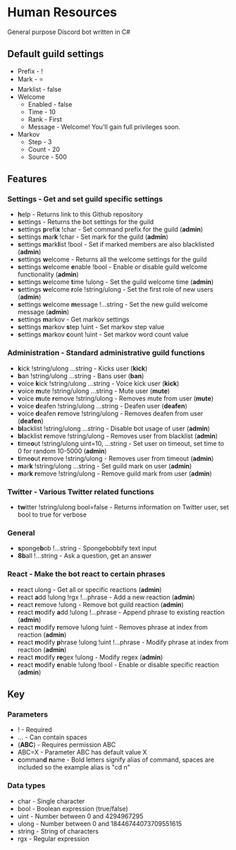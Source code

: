 # Human Resources

General purpose Discord bot written in C#

## Default guild settings

* Prefix - !
* Mark - ⭐
* Marklist - false
* Welcome
  * Enabled - false
  * Time - 10
  * Rank - First
  * Message - Welcome! You'll gain full privileges soon.
* Markov
  * Step - 3
  * Count - 20
  * Source - 500

## Features

### Settings - Get and set guild specific settings

* **h**elp - Returns link to this Github repository
* **s**ettings - Returns the bot settings for the guild
* **s**ettings **p**refi**x** !char - Set command prefix for the guild (**admin**)
* **s**ettings **m**ar**k** !char - Set mark for the guild (**admin**)
* **s**ettings **m**ark**l**ist !bool - Set if marked members are also blacklisted (**admin**)
* **s**ettings **w**elcome - Returns all the welcome settings for the guild
* **s**ettings **w**elcome **e**nable !bool - Enable or disable guild welcome functionality (**admin**)
* **s**ettings **w**elcome **t**ime !ulong - Set the guild welcome time (**admin**)
* **s**ettings **w**elcome **r**ole !string/ulong - Set the first role of new users (**admin**)
* **s**ettings **w**elcome **m**essage !...string - Set the new guild welcome message (**admin**)
* **s**ettings **m**arkov - Get markov settings
* **s**ettings **m**arkov **s**tep !uint - Set markov step value
* **s**ettings **m**arkov **c**ount !uint - Set markov word count value

### Administration - Standard administrative guild functions

* **k**ick !string/ulong ...string - Kicks user (**kick**)
* **b**an !string/ulong ...string - Bans user (**ban**)
* **v**oice **k**ick !string/ulong ...string - Voice kick user (**kick**)
* **v**oice **m**ute !string/ulong ...string - Mute user (**mute**)
* **v**oice **m**ute **r**emove !string/ulong - Removes mute from user (**mute**)
* **v**oice **d**eafen !string/ulong ...string - Deafen user (**deafen**)
* **v**oice **d**eafen **r**emove !string/ulong - Removes deafen from user (**deafen**)
* **bl**acklist !string/ulong ...string - Disable bot usage of user (**admin**)
* **bl**acklist **r**emove !string/ulong - Removes user from blacklist (**admin**)
* **t**ime**o**ut !string/ulong uint=10, ...string - Set user on timeout, set time to 0 for random 10-5000 (**admin**)
* **t**ime**o**ut **r**emove !string/ulong - Removes user from timeout (**admin**)
* **m**ar**k** !string/ulong ...string - Set guild mark on user (**admin**)
* **m**ar**k** **r**emove !string/ulong - Remove guild mark from user (**admin**)

### Twitter - Various Twitter related functions

* **tw**itter !string/ulong bool=false - Returns information on Twitter user, set bool to true for verbose

### General

* **s**ponge**b**ob !...string - Spongebobbify text input
* **8b**all !...string - Ask a question, get an answer

### React - Make the bot react to certain phrases

* **r**eact ulong - Get all or specific reactions  (**admin**)
* **r**eact **a**dd !ulong !rgx !...phrase - Add a new reaction (**admin**)
* **r**eact **r**emove !ulong - Remove bot guild reaction (**admin**)
* **r**eact **m**odify **a**dd !ulong !...phrase - Append phrase to existing reaction (**admin**)
* **r**eact **m**odify **r**emove !ulong !uint - Removes phrase at index from reaction (**admin**)
* **r**eact **m**odify **p**hrase !ulong !uint !...phrase - Modify phrase at index from reaction (**admin**)
* **r**eact **m**odify **re**gex !ulong - Modify regex (**admin**)
* **r**eact **m**odify **e**nable !ulong !bool - Enable or disable specific reaction (**admin**)

## Key

### Parameters

* ! - Required
* ... - Can contain spaces
* (**ABC**) - Requires permission ABC
* ABC=X - Parameter ABC has default value X
* **c**omman**d** **n**ame - Bold letters signify alias of command, spaces are included so the example alias is "cd n"

### Data types

* char - Single character
* bool - Boolean expression (true/false)
* uint - Number between 0 and 4294967295
* ulong - Number between 0 and 18446744073709551615
* string - String of characters
* rgx - Regular expression
